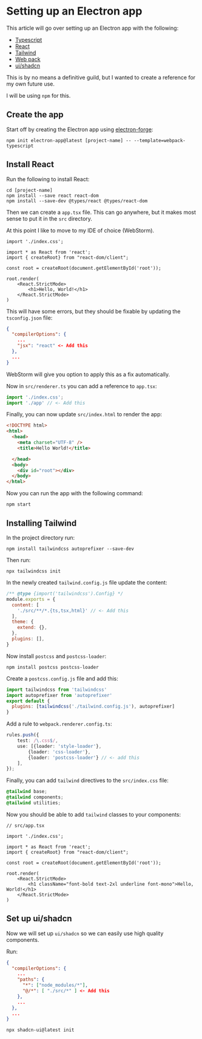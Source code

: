 <meta name="daria:article_id" content="creating_an_electron_app">
<meta name="daria:title" content="Creating an electron app">
<meta name="daria:title_slug" content="creating_an_electron_app">
<meta name="daria:order" content="2">
<meta name="daria:created_on" content="2024-07-07">
<meta name="daria:tags" content="">
<meta name="daria:image_id" content="space">

# Setting up an Electron app

This article will go over setting up an Electron app with the following:

* [Typescript](https://www.typescriptlang.org/)
* [React](https://react.dev/)
* [Tailwind](https://tailwindcss.com/)
* [Web pack](https://webpack.js.org/)
* [ui/shadcn](https://ui.shadcn.com/)

This is by no means a definitive guild, 
but I wanted to create a reference for my own future use.

I will be using `npm` for this. 

## Create the app

Start off by creating the Electron app using [electron-forge](https://www.electronforge.io/):

```shell
npm init electron-app@latest [project-name] -- --template=webpack-typescript
```

## Install React

Run the following to install React:

```shell
cd [project-name]
npm install --save react react-dom
npm install --save-dev @types/react @types/react-dom
```

Then we can create a `app.tsx` file. 
This can go anywhere, but it makes most sense to put it in the `src` directory.

At this point I like to move to my IDE of choice (WebStorm).

```tsx
import './index.css';

import * as React from 'react';
import { createRoot} from "react-dom/client";

const root = createRoot(document.getElementById('root'));

root.render(
    <React.StrictMode>
        <h1>Hello, World!</h1>
    </React.StrictMode>
)
```

This will have some errors, but they should be fixable by updating the `tsconfig.json` file:

```json
{
  "compilerOptions": {
    ...
    "jsx": "react" <- Add this
  },
  ...
}
```

WebStorm will give you option to apply this as a fix automatically.

Now in `src/renderer.ts` you can add a reference to `app.tsx`:

```ts
import './index.css';
import './app' // <- Add this
```

Finally, you can now update `src/index.html` to render the app:

```html
<!DOCTYPE html>
<html>
  <head>
    <meta charset="UTF-8" />
    <title>Hello World!</title>

  </head>
  <body>
    <div id="root"></div>
  </body>
</html>
```

Now you can run the app with the following command:

```shell
npm start
```

## Installing Tailwind

In the project directory run:

```shell
npm install tailwindcss autoprefixer --save-dev
```

Then run: 

```shell
npx tailwindcss init
```

In the newly created `tailwind.config.js` file update the content:

```js
/** @type {import('tailwindcss').Config} */
module.exports = {
  content: [
    './src/**/*.{ts,tsx,html}' // <- Add this
  ],
  theme: {
    extend: {},
  },
  plugins: [],
}
```

Now install `postcss` and `postcss-loader`:

```shell
npm install postcss postcss-loader
```

Create a `postcss.config.js` file and add this:

```js
import tailwindcss from 'tailwindcss'
import autoprefixer from 'autoprefixer'
export default {
  plugins: [tailwindcss('./tailwind.config.js'), autoprefixer]
}
```

Add a rule to `webpack.renderer.config.ts`:

```ts
rules.push({
    test: /\.css$/,
    use: [{loader: 'style-loader'},
        {loader: 'css-loader'},
        {loader: 'postcss-loader'} // <- add this
    ],
});
```

Finally, you can add `tailwind` directives to the `src/index.css` file:

```css
@tailwind base;
@tailwind components;
@tailwind utilities;
```

Now you should be able to add `tailwind` classes to your components:

```tsx
// src/app.tsx

import './index.css';

import * as React from 'react';
import { createRoot} from "react-dom/client";

const root = createRoot(document.getElementById('root'));

root.render(
    <React.StrictMode>
        <h1 className="font-bold text-2xl underline font-mono">Hello, World!</h1>
    </React.StrictMode>
)
```

## Set up ui/shadcn

Now we will set up `ui/shadcn` so we can easily use high quality components.

Run: 

```json
{
  "compilerOptions": {
    ...
    "paths": {
      "*": ["node_modules/*"],
      "@/*": [ "./src/*" ] <- Add this
    },
    ...
  },
  ...
}
```

```shell
npx shadcn-ui@latest init
```



